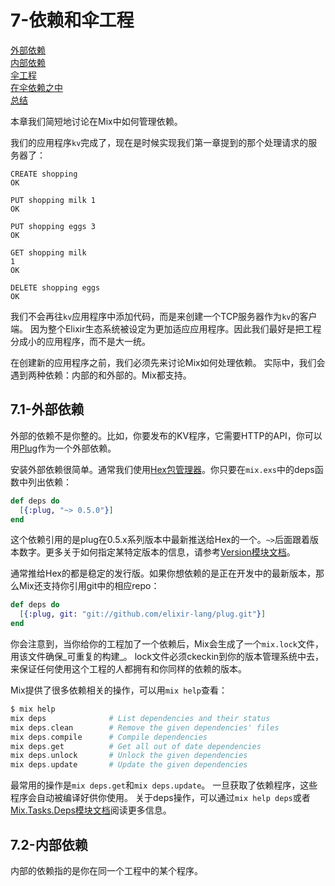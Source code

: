 7-依赖和伞工程
==============

[外部依赖]()  
[内部依赖]()  
[伞工程]()  
[在伞依赖之中]()  
[总结]()  

本章我们简短地讨论在Mix中如何管理依赖。

我们的应用程序```kv```完成了，现在是时候实现我们第一章提到的那个处理请求的服务器了：
```
CREATE shopping
OK

PUT shopping milk 1
OK

PUT shopping eggs 3
OK

GET shopping milk
1
OK

DELETE shopping eggs
OK
```

我们不会再往```kv```应用程序中添加代码，而是来创建一个TCP服务器作为```kv```的客户端。
因为整个Elixir生态系统被设定为更加适应应用程序。因此我们最好是把工程分成小的应用程序，而不是大一统。

在创建新的应用程序之前，我们必须先来讨论Mix如何处理依赖。
实际中，我们会遇到两种依赖：内部的和外部的。Mix都支持。

## 7.1-外部依赖

外部的依赖不是你整的。比如，你要发布的KV程序，它需要HTTP的API，你可以用[Plug](http://github.com/elixir-lang/plug)作为一个外部依赖。

安装外部依赖很简单。通常我们使用[Hex包管理器](http://hex.pm/)。你只要在```mix.exs```中的deps函数中列出依赖：
```elixir
def deps do
  [{:plug, "~> 0.5.0"}]
end
```

这个依赖引用的是plug在0.5.x系列版本中最新推送给Hex的一个。```~>```后面跟着版本数字。更多关于如何指定某特定版本的信息，请参考[Version模块文档](http://elixir-lang.org/docs/stable/elixir/Version.html)。

通常推给Hex的都是稳定的发行版。如果你想依赖的是正在开发中的最新版本，那么Mix还支持你引用git中的相应repo：
```elixir
def deps do
  [{:plug, git: "git://github.com/elixir-lang/plug.git"}]
end
```

你会注意到，当你给你的工程加了一个依赖后，Mix会生成了一个```mix.lock```文件，用该文件确保_可重复的构建_。
lock文件必须ckeckin到你的版本管理系统中去，来保证任何使用这个工程的人都拥有和你同样的依赖的版本。

Mix提供了很多依赖相关的操作，可以用```mix help```查看：
```elixir
$ mix help
mix deps              # List dependencies and their status
mix deps.clean        # Remove the given dependencies' files
mix deps.compile      # Compile dependencies
mix deps.get          # Get all out of date dependencies
mix deps.unlock       # Unlock the given dependencies
mix deps.update       # Update the given dependencies
```

最常用的操作是```mix deps.get```和```mix deps.update```。
一旦获取了依赖程序，这些程序会自动被编译好供你使用。
关于deps操作，可以通过```mix help deps```或者[Mix.Tasks.Deps模块文档](http://elixir-lang.org/docs/stable/mix/Mix.Tasks.Deps.html)阅读更多信息。

## 7.2-内部依赖

内部的依赖指的是你在同一个工程中的某个程序。
















